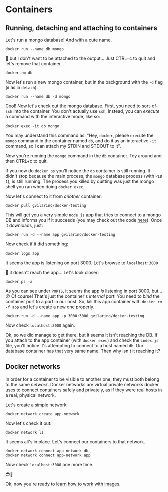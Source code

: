 # Containers

## Running, detaching and attaching to containers

Let's run a mongo database! And with a cute name.

```
docker run --name db mongo
```

🤔 but I don't want to be attached to the output... Just CTRL+c to quit and let's remove that container.

```
docker rm db
```

Now let's run a new mongo container, but in the background with the `-d` flag (`d` as in `detach`).

```
docker run --name db -d mongo
```

Cool! Now let's check out the mongo database. First, you need to sort-of-`ssh` into the container. You don't actually use `ssh`, instead, you can _execute_ a command with the interactive mode, like so:

```
docker exec -it db mongo
```

You may understand this command as: "Hey, `docker`, please `exec`ute  the `mongo` command in the container named `db`, and do it as an interactive `-it` command, so I can attach my STDIN and STDOUT to it".

Now you're running the `mongo` command in the `db` container. Toy around and then CTRL+c to quit.

If you now do `docker ps` you'll notice the `db` container is still running. It didn't stop because the main process, the `mongo` database process (with `PID 1`), is still running. The process you killed by quitting was just the mongo shell you ran when doing `docker exec`.

Now let's connect to it from _another_ container.

```
docker pull gvilarino/docker-testing
```

This will get you a very simple `node.js` app that tries to connect to a mongo DB and informs you if it succeeds (you may check out the code [here](https://github.com/gvilarino/docker-testing)). Once it downloads, just:

```
docker run -d --name app gvilarino/docker-testing
```

Now check if it did something:

```
docker logs app
```

It seems the app is listening on port 3000. Let's browse to `localhost:3000`

🤔 it doesn't reach the app... Let's look closer:

```
docker ps -a
```

As you can see under `PORTS`, it seems the app *is* listening in port 3000, but... 😮 Of course! That's just the container's _internal_ port! You need to *bind* the container port to a port in our host. So, kill this app container with `docker rm -f app` and let's create a new one properly.

```
docker run -d --name app -p 3000:3000 gvilarino/docker-testing
```

Now check `localhost:3000` again.

Ok, so we did manage to get there, but it seems it isn't reaching the DB. If you attach to the app container (with `docker exec`) and check the `index.js` file, you'll notice it's attempting to connect to a host named `db`. Our database container has that very same name. Then why isn't it reaching it?

## Docker networks

In order for a container to be visible to another one, they must both belong to the same _network_. Docker networks are virtual private networks docker uses to connect containers safely and privately, as if they were real hosts in a real, physical network.

Let's create a simple network:

```
docker network create app-network
```

Now let's check it out:

```
docker network ls
```

It seems all's in place. Let's connect our containers to that network.

```
docker network connect app-network db
docker network connect app-network app
```

Now check `localhost:3000` one more time.

😎🐳

Ok, now you're ready to [learn how to work with images](https://github.com/gvilarino/docker-workshop/tree/master/2-building-images).
